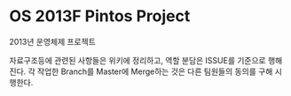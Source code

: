 OS 2013F Pintos Project
===============

2013년 운영체제 프로젝트

자료구조등에 관련된 사항들은 위키에 정리하고, 역할 분담은 ISSUE를 기준으로 행해진다. 각 작업한 Branch를 Master에 Merge하는 것은 다른 팀원들의 동의를 구해 시행한다.

